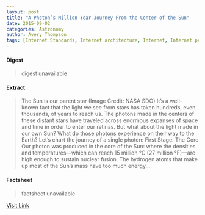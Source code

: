 ```yaml
---
layout: post
title: "A Photon’s Million-Year Journey From the Center of the Sun"
date: 2015-09-02
categories: Astronomy
author: Avery Thompson
tags: [Internet Standards, Internet architecture, Internet, Internet protocols, IT infrastructure, Communications protocols, Networking standards, Cyberspace, Network protocols, Computer networking, Featured]
---
```



#### Digest
>digest unavailable

#### Extract
>The Sun is our parent star (Image Credit: NASA SDO) It&#8217;s a well-known fact that the light we see from stars has taken hundreds, even thousands, of years to reach us. The photons made in the centers of these distant stars have traveled across enormous expanses of space and time in order to enter our retinas. But what about the light made in our own Sun? What do those photons experience on their way to the Earth? Let&#8217;s chart the journey of a single photon: First Stage: The Core Our photon was produced in the core of the Sun: where the densities and temperatures—which can reach 15 million °C (27 million °F)—are high enough to sustain nuclear fusion. The hydrogen atoms that make up most of the Sun&#8217;s mass have too much energy...

#### Factsheet
>factsheet unavailable

[Visit Link](http://www.fromquarkstoquasars.com/photons-million-year-journey-center-sun/)



